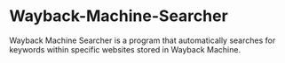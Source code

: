 # Wayback-Machine-Searcher
Wayback Machine Searcher is a program that automatically searches for keywords within specific websites stored in Wayback Machine.
